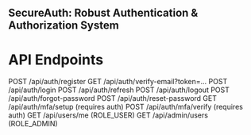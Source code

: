 ## SecureAuth: Robust Authentication & Authorization System ##
# API Endpoints #
POST /api/auth/register
GET /api/auth/verify-email?token=...
POST /api/auth/login
POST /api/auth/refresh
POST /api/auth/logout
POST /api/auth/forgot-password
POST /api/auth/reset-password
GET /api/auth/mfa/setup (requires auth)
POST /api/auth/mfa/verify (requires auth)
GET /api/users/me (ROLE_USER)
GET /api/admin/users (ROLE_ADMIN)